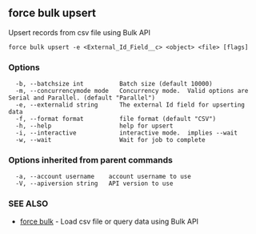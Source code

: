 ## force bulk upsert

Upsert records from csv file using Bulk API

```
force bulk upsert -e <External_Id_Field__c> <object> <file> [flags]
```

### Options

```
  -b, --batchsize int          Batch size (default 10000)
  -m, --concurrencymode mode   Concurrency mode.  Valid options are Serial and Parallel. (default "Parallel")
  -e, --externalid string      The external Id field for upserting data
  -f, --format format          file format (default "CSV")
  -h, --help                   help for upsert
  -i, --interactive            interactive mode.  implies --wait
  -w, --wait                   Wait for job to complete
```

### Options inherited from parent commands

```
  -a, --account username    account username to use
  -V, --apiversion string   API version to use
```

### SEE ALSO

* [force bulk](force_bulk.md)	 - Load csv file or query data using Bulk API

